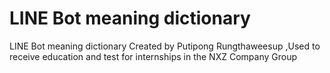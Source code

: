 # LINE Bot meaning dictionary
 LINE Bot meaning dictionary Created by Putipong Rungthaweesup ,Used to receive education and test for internships in the NXZ Company Group
